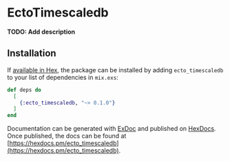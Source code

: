 # EctoTimescaledb

**TODO: Add description**

## Installation

If [available in Hex](https://hex.pm/docs/publish), the package can be installed
by adding `ecto_timescaledb` to your list of dependencies in `mix.exs`:

```elixir
def deps do
  [
    {:ecto_timescaledb, "~> 0.1.0"}
  ]
end
```

Documentation can be generated with [ExDoc](https://github.com/elixir-lang/ex_doc)
and published on [HexDocs](https://hexdocs.pm). Once published, the docs can
be found at [https://hexdocs.pm/ecto_timescaledb](https://hexdocs.pm/ecto_timescaledb).

